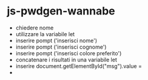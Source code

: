 # js-pwdgen-wannabe
- chiedere nome
- utilizzare la variabile let
- inserire pompt ('inserisci nome')
- inserire pompt ('inserisci cognome')
- inserire pompt ('inserisci colore preferito')
- concatenare i  risultati in una variabile let
- inserire  document.getElementById("msg").value =
-
